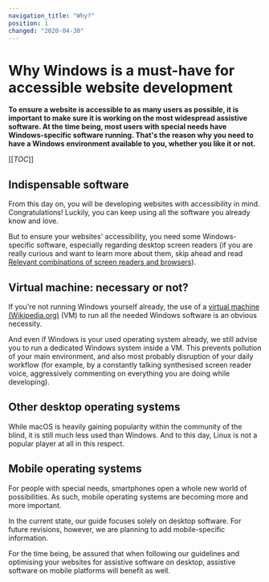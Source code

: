 ```yaml
---
navigation_title: "Why?"
position: 1
changed: "2020-04-30"
---
```


# Why Windows is a must-have for accessible website development

**To ensure a website is accessible to as many users as possible, it is important to make sure it is working on the most widespread assistive software. At the time being, most users with special needs have Windows-specific software running. That's the reason why you need to have a Windows environment available to you, whether you like it or not.**

[[_TOC_]]

## Indispensable software

From this day on, you will be developing websites with accessibility in mind. Congratulations! Luckily, you can keep using all the software you already know and love.

But to ensure your websites' accessibility, you need some Windows-specific software, especially regarding desktop screen readers (if you are really curious and want to learn more about them, skip ahead and read [Relevant combinations of screen readers and browsers](/knowledge/screen-readers/relevant-combinations)).

## Virtual machine: necessary or not?

If you're not running Windows yourself already, the use of a [virtual machine (Wikipedia.org)](https://en.wikipedia.org/wiki/Virtual_machine) (VM) to run all the needed Windows software is an obvious necessity.

And even if Windows is your used operating system already, we still advise you to run a dedicated Windows system inside a VM. This prevents pollution of your main environment, and also most probably disruption of your daily workflow (for example, by a constantly talking synthesised screen reader voice, aggressively commenting on everything you are doing while developing).

## Other desktop operating systems

While macOS is heavily gaining popularity within the community of the blind, it is still much less used than Windows. And to this day, Linux is not a popular player at all in this respect.

## Mobile operating systems

For people with special needs, smartphones open a whole new world of possibilities. As such, mobile operating systems are becoming more and more important.

In the current state, our guide focuses solely on desktop software. For future revisions, however, we are planning to add mobile-specific information.

For the time being, be assured that when following our guidelines and optimising your websites for assistive software on desktop, assistive software on mobile platforms will benefit as well.
